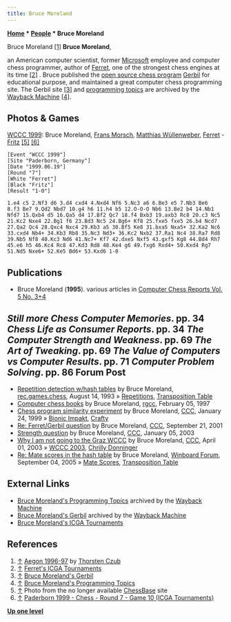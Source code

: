 ```yaml
---
title: Bruce Moreland
---
```

**[Home](Home "Home") * [People](People "People") * Bruce Moreland**

[](http://www.thorstenczub.de/aegon.html) Bruce Moreland <a id="cite-note-1" href="#cite-ref-1">[1]</a>
**Bruce Moreland**,

an American computer scientist, former [Microsoft](Microsoft "Microsoft") employee and computer chess programmer, author of [Ferret](Ferret "Ferret"), one of the strongest chess engines at its time <a id="cite-note-2" href="#cite-ref-2">[2]</a> . Bruce published the [open source chess program](Category:Open_Source "Category:Open Source") [Gerbil](Gerbil "Gerbil") for educational purpose, and maintained a great computer chess programming site. The Gerbil site <a id="cite-note-3" href="#cite-ref-3">[3]</a> and [programming topics](#topics) are archived by the [Wayback Machine](https://en.wikipedia.org/wiki/Wayback_Machine) <a id="cite-note-4" href="#cite-ref-4">[4]</a>.

## Photos & Games

[](File:MorschCongratsMoreland.jpg)
[WCCC 1999](WCCC_1999 "WCCC 1999"): Bruce Moreland, [Frans Morsch](Frans_Morsch "Frans Morsch"), [Matthias Wüllenweber](Matthias_W%C3%BCllenweber "Matthias Wüllenweber"), [Ferret](Ferret "Ferret") - [Fritz](Fritz "Fritz") <a id="cite-note-5" href="#cite-ref-5">[5]</a> <a id="cite-note-6" href="#cite-ref-6">[6]</a>

```
[Event "WCCC 1999"]
[Site "Paderborn, Germany"]
[Date "1999.06.19"]
[Round "7"]
[White "Ferret"]
[Black "Fritz"]
[Result "1-0"]

1.e4 c5 2.Nf3 d6 3.d4 cxd4 4.Nxd4 Nf6 5.Nc3 a6 6.Be3 e5 7.Nb3 Be6
8.f3 Be7 9.Qd2 Nbd7 10.g4 h6 11.h4 b5 12.O-O-O Nb6 13.Be2 b4 14.Nb1
Nfd7 15.Qxb4 d5 16.Qa5 d4 17.Bf2 Qc7 18.f4 Bxb3 19.axb3 Rc8 20.c3 Nc5
21.Kc2 Nxe4 22.Bg1 f6 23.Bd3 Nc5 24.Bg6+ Kf8 25.fxe5 fxe5 26.b4 Ncd7
27.Qa2 Qc4 28.Qxc4 Nxc4 29.Kb3 a5 30.Bf5 Ke8 31.bxa5 Nxa5+ 32.Ka2 Nc6
33.cxd4 Nb4+ 34.Kb3 Rb8 35.Nc3 Nd3+ 36.Kc2 Nxb2 37.Ra1 Nc4 38.Ra7 Rd8
39.Nb5 Nf8 40.Kc3 Nd6 41.Nc7+ Kf7 42.dxe5 Nxf5 43.gxf5 Kg8 44.Bd4 Rh7
45.e6 h5 46.Kc4 Rc8 47.Kd3 Rd8 48.Ke4 g6 49.fxg6 Rxd4+ 50.Kxd4 Rg7
51.Nd5 Nxe6+ 52.Ke5 Bd6+ 53.Kxd6 1-0

```

## Publications

- Bruce Moreland (**1995**). various articles in [Computer Chess Reports Vol. 5 No. 3+4](Computer_Chess_Reports "Computer Chess Reports")

## *Still more Chess Computer Memories*. pp. 34 *Chess Life as Consumer Reports*. pp. 34 *The Computer Strength and Weakness*. pp. 69 *The Art of Tweaking*. pp. 69 *The Value of Computers vs Computer Results*. pp. 71 *Computer Problem Solving*. pp. 86 Forum Post

- [Repetition detection w/hash tables](http://groups.google.com/group/rec.games.chess/browse_frm/thread/8cc6428ab611f70e) by Bruce Moreland, [rec.games.chess](Computer_Chess_Forums "Computer Chess Forums"), August 14, 1993 » [Repetitions](Repetitions "Repetitions"), [Transposition Table](Transposition_Table "Transposition Table")
- [Computer chess books](https://groups.google.com/g/rec.games.chess.computer/c/kecoM_YlyAM/m/NiCnP8wRgnQJ) by Bruce Moreland, [rgcc](Computer_Chess_Forums "Computer Chess Forums"), February 05, 1997
- [Chess program similarity experiment](https://www.stmintz.com/ccc/index.php?id=40708) by Bruce Moreland, [CCC](CCC "CCC"), January 24, 1999 » [Bionic Impakt](Bionic_Impakt "Bionic Impakt"), [Crafty](Crafty "Crafty")
- [Re: Ferret/Gerbil question](https://www.stmintz.com/ccc/index.php?id=189800) by Bruce Moreland, [CCC](CCC "CCC"), September 21, 2001
- [Strength question](https://www.stmintz.com/ccc/index.php?id=275167) by Bruce Moreland, [CCC](CCC "CCC"), January 05, 2003
- [Why I am not going to the Graz WCCC](https://www.stmintz.com/ccc/index.php?id=291320) by Bruce Moreland, [CCC](CCC "CCC"), April 01, 2003 » [WCCC 2003](WCCC_2003 "WCCC 2003"), [Chrilly Donninger](Chrilly_Donninger "Chrilly Donninger")
- [Re: Mate scores in the hash table](http://www.open-aurec.com/wbforum/viewtopic.php?f=4&t=3405#p17151) by Bruce Moreland, [Winboard Forum](Computer_Chess_Forums "Computer Chess Forums"), September 04, 2005 » [Mate Scores](Score#MateScores "Score"), [Transposition Table](Transposition_Table "Transposition Table")

## External Links

- [Bruce Moreland's Programming Topics](https://web.archive.org/web/20071026090003/http://www.brucemo.com/compchess/programming/index.htm) archived by the [Wayback Machine](https://en.wikipedia.org/wiki/Wayback_Machine)
- [Bruce Moreland's Gerbil](http://web.archive.org/web/20070607151211/www.brucemo.com/compchess/gerbil/index.htm) archived by the [Wayback Machine](https://en.wikipedia.org/wiki/Wayback_Machine)
- [Bruce Moreland's ICGA Tournaments](https://www.game-ai-forum.org/icga-tournaments/person.php?id=12)

## References

1. <a id="cite-ref-1" href="#cite-note-1">↑</a> [Aegon 1996-97](http://www.thorstenczub.de/aegon.html) by [Thorsten Czub](Thorsten_Czub "Thorsten Czub")
1. <a id="cite-ref-2" href="#cite-note-2">↑</a> [Ferret's ICGA Tournaments](https://www.game-ai-forum.org/icga-tournaments/program.php?id=35)
1. <a id="cite-ref-3" href="#cite-note-3">↑</a> [Bruce Moreland's Gerbil](http://web.archive.org/web/20070607151211/www.brucemo.com/compchess/gerbil/index.htm)
1. <a id="cite-ref-4" href="#cite-note-4">↑</a> [Bruce Moreland's Programming Topics](https://web.archive.org/web/20071026090003/http://www.brucemo.com/compchess/programming/index.htm)
1. <a id="cite-ref-5" href="#cite-note-5">↑</a> Photo from the no longer available [ChessBase](ChessBase "ChessBase") site
1. <a id="cite-ref-6" href="#cite-note-6">↑</a> [Paderborn 1999 - Chess - Round 7 - Game 10 (ICGA Tournaments)](https://www.game-ai-forum.org/icga-tournaments/round.php?tournament=8&round=7&id=10)

**[Up one level](People "People")**

